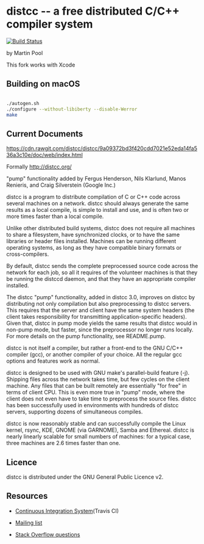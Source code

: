 # distcc -- a free distributed C/C++ compiler system
[![Build Status](https://travis-ci.org/distcc/distcc.svg?branch=master)](https://travis-ci.org/distcc/distcc)

by Martin Pool

This fork works with Xcode

## Building on macOS

```bash

./autogen.sh
./configure --without-libiberty --disable-Werror
make

```

## Current Documents
https://cdn.rawgit.com/distcc/distcc/9a09372bd3f420cdd7021e52eda14fa536a3c10e/doc/web/index.html

Formally http://distcc.org/

"pump" functionality added by
Fergus Henderson, Nils Klarlund, Manos Renieris, and Craig Silverstein (Google Inc.)

distcc is a program to distribute compilation of C or C++ code across
several machines on a network. distcc should always generate the same
results as a local compile, is simple to install and use, and is often
two or more times faster than a local compile.

Unlike other distributed build systems, distcc does not require all
machines to share a filesystem, have synchronized clocks, or to have
the same libraries or header files installed. Machines can be running
different operating systems, as long as they have compatible binary
formats or cross-compilers.

By default, distcc sends the complete preprocessed source code across
the network for each job, so all it requires of the volunteer machines
is that they be running the distccd daemon, and that they have an
appropriate compiler installed.

The distcc "pump" functionality, added in distcc 3.0, improves on
distcc by distributing not only compilation but also preprocessing to
distcc servers. This requires that the server and client have the same
system headers (the client takes responsibility for transmitting
application-specific headers).  Given that, distcc in pump mode yields
the same results that distcc would in non-pump mode, but faster, since
the preprocessor no longer runs locally. For more details on the pump
functionality, see README.pump.

distcc is not itself a compiler, but rather a front-end to the GNU
C/C++ compiler (gcc), or another compiler of your choice. All the
regular gcc options and features work as normal.

distcc is designed to be used with GNU make's parallel-build feature
(-j). Shipping files across the network takes time, but few cycles on
the client machine. Any files that can be built remotely are
essentially "for free" in terms of client CPU.  This is even more true
in "pump" mode, where the client does not even have to take time to
preprocess the source files.  distcc has been successfully used in
environments with hundreds of distcc servers, supporting dozens of
simultaneous compiles.

distcc is now reasonably stable and can successfully compile the Linux
kernel, rsync, KDE, GNOME (via GARNOME), Samba and Ethereal.  distcc
is nearly linearly scalable for small numbers of machines: for a
typical case, three machines are 2.6 times faster than one.

## Licence

distcc is distributed under the GNU General Public Licence v2.

## Resources
 * [Continuous Integration System](https://travis-ci.org/distcc/distcc)(Travis CI)
 
 * [Mailing list](https://lists.samba.org/mailman/listinfo/distcc)
 
 * [Stack Overflow questions](http://stackoverflow.com/questions/tagged/distcc)
